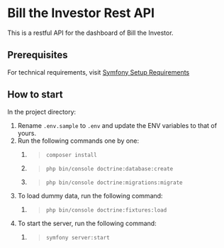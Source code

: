 # Bill the Investor Rest API

This is a restful API for the dashboard of Bill the Investor.

## Prerequisites

For technical requirements, visit [Symfony Setup Requirements](https://symfony.com/doc/current/setup.html#technical-requirements)

## How to start

In the project directory:

1. Rename `.env.sample` to `.env` and update the ENV variables to that of yours.
2. Run the following commands one by one: 
   1. > `composer install`
   2. > `php bin/console doctrine:database:create`
   3. > `php bin/console doctrine:migrations:migrate`
3. To load dummy data, run the following command:
   1. > `php bin/console doctrine:fixtures:load`
4. To start the server, run the following command:
   1. > `symfony server:start`
